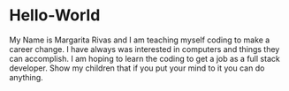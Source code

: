 # Hello-World

My Name is Margarita Rivas and I am teaching myself coding to make a career change. I have always was interested in computers and things they can accomplish. I am hoping to learn the coding to get a job as a full stack developer. Show my children that if you put your mind to it you can do anything.
